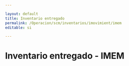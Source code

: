 ```yaml
---

layout: default
title: Inventario entregado
permalink: /Operacion/scm/inventarios/imovimient/imem
editable: si

---
```




# Inventario entregado - IMEM  


